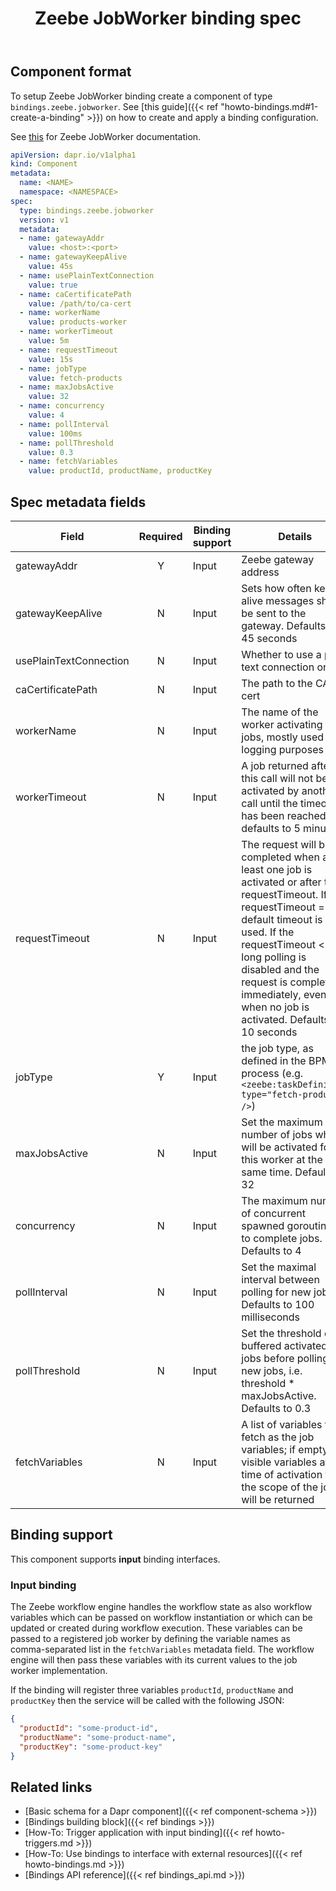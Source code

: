 ﻿---
type: docs
title: "Zeebe JobWorker binding spec"
linkTitle: "Zeebe JobWorker"
description: "Detailed documentation on the Zeebe JobWorker binding component"
---

## Component format

To setup Zeebe JobWorker binding create a component of type `bindings.zeebe.jobworker`. See [this guide]({{< ref "howto-bindings.md#1-create-a-binding" >}}) on how to create and apply a binding configuration.

See [this](https://docs.camunda.io/docs/product-manuals/concepts/job-workers) for Zeebe JobWorker documentation.

```yaml
apiVersion: dapr.io/v1alpha1
kind: Component
metadata:
  name: <NAME>
  namespace: <NAMESPACE>
spec:
  type: bindings.zeebe.jobworker
  version: v1
  metadata:
  - name: gatewayAddr
    value: <host>:<port>
  - name: gatewayKeepAlive
    value: 45s
  - name: usePlainTextConnection
    value: true
  - name: caCertificatePath
    value: /path/to/ca-cert
  - name: workerName
    value: products-worker
  - name: workerTimeout
    value: 5m
  - name: requestTimeout
    value: 15s
  - name: jobType
    value: fetch-products
  - name: maxJobsActive
    value: 32
  - name: concurrency
    value: 4
  - name: pollInterval
    value: 100ms
  - name: pollThreshold
    value: 0.3
  - name: fetchVariables
    value: productId, productName, productKey
```

## Spec metadata fields

| Field                   | Required | Binding support |  Details | Example |
|-------------------------|:--------:|------------|-----|---------|
| gatewayAddr             | Y | Input | Zeebe gateway address                                                                                                            | `localhost:26500` | 
| gatewayKeepAlive        | N | Input | Sets how often keep alive messages should be sent to the gateway. Defaults to 45 seconds                                         | `45s` | 
| usePlainTextConnection  | N | Input | Whether to use a plain text connection or not                                                                                    | `true,false` | 
| caCertificatePath       | N | Input | The path to the CA cert                                                                                                          | `/path/to/ca-cert` | 
| workerName              | N | Input | The name of the worker activating the jobs, mostly used for logging purposes                                                     | `products-worker` | 
| workerTimeout           | N | Input | A job returned after this call will not be activated by another call until the timeout has been reached; defaults to 5 minutes   | `5m` | 
| requestTimeout          | N | Input | The request will be completed when at least one job is activated or after the requestTimeout. If the requestTimeout = 0, a default timeout is used. If the requestTimeout < 0, long polling is disabled and the request is completed immediately, even when no job is activated. Defaults to 10 seconds  | `30s` | 
| jobType                 | Y | Input | the job type, as defined in the BPMN process (e.g. `<zeebe:taskDefinition type="fetch-products" />`)                             | `fetch-products` | 
| maxJobsActive           | N | Input | Set the maximum number of jobs which will be activated for this worker at the same time. Defaults to 32                          | `32` | 
| concurrency             | N | Input | The maximum number of concurrent spawned goroutines to complete jobs. Defaults to 4                                              | `4` | 
| pollInterval            | N | Input | Set the maximal interval between polling for new jobs. Defaults to 100 milliseconds                                              | `100ms` | 
| pollThreshold           | N | Input | Set the threshold of buffered activated jobs before polling for new jobs, i.e. threshold * maxJobsActive. Defaults to 0.3        | `0.3` | 
| fetchVariables          | N | Input | A list of variables to fetch as the job variables; if empty, all visible variables at the time of activation for the scope of the job will be returned | `productId, productName, productKey` | 

## Binding support

This component supports **input** binding interfaces.

### Input binding

The Zeebe workflow engine handles the workflow state as also workflow variables which can be passed 
on workflow instantiation or which can be updated or created during workflow execution. These variables
can be passed to a registered job worker by defining the variable names as comma-separated list in
the `fetchVariables` metadata field. The workflow engine will then pass these variables with its current 
values to the job worker implementation.

If the binding will register three variables `productId`, `productName` and `productKey` then the service will
be called with the following JSON:

```json
{
  "productId": "some-product-id",  
  "productName": "some-product-name",  
  "productKey": "some-product-key"  
}
```

## Related links

- [Basic schema for a Dapr component]({{< ref component-schema >}})
- [Bindings building block]({{< ref bindings >}})
- [How-To: Trigger application with input binding]({{< ref howto-triggers.md >}})
- [How-To: Use bindings to interface with external resources]({{< ref howto-bindings.md >}})
- [Bindings API reference]({{< ref bindings_api.md >}})
